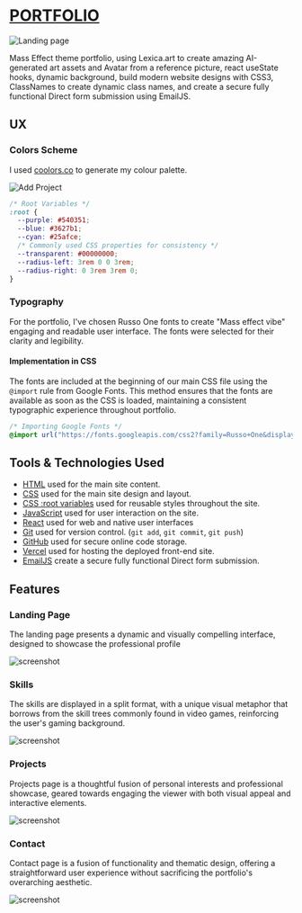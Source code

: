 # [PORTFOLIO](https://react-portfolio-wine-six.vercel.app/)

![Landing page](https://i.imgur.com/4z276Ex.png)

Mass Effect theme portfolio, using Lexica.art to create amazing AI-generated art assets and Avatar from a reference picture, react useState hooks, dynamic background, build modern website designs with CSS3, ClassNames to create dynamic class names, and create a secure fully functional Direct form submission using EmailJS.

## UX

### Colors Scheme

I used [coolors.co](https://coolors.co/540351-3627b1-25afce) to generate my colour palette.

![Add Project](https://i.imgur.com/OkDzIWE.png)

```css
/* Root Variables */
:root {
  --purple: #540351;
  --blue: #3627b1;
  --cyan: #25afce;
  /* Commonly used CSS properties for consistency */
  --transparent: #00000000;
  --radius-left: 3rem 0 0 3rem;
  --radius-right: 0 3rem 3rem 0;
}
```

### Typography

For the portfolio, I've chosen Russo One fonts to create "Mass effect vibe" engaging and readable user interface. The fonts were selected for their clarity and legibility.

#### Implementation in CSS

The fonts are included at the beginning of our main CSS file using the `@import` rule from Google Fonts. This method ensures that the fonts are available as soon as the CSS is loaded, maintaining a consistent typographic experience throughout portfolio.

```css
/* Importing Google Fonts */
@import url("https://fonts.googleapis.com/css2?family=Russo+One&display=swap");
```

## Tools & Technologies Used

- [HTML](https://en.wikipedia.org/wiki/HTML) used for the main site content.
- [CSS](https://en.wikipedia.org/wiki/CSS) used for the main site design and layout.
- [CSS :root variables](https://www.w3schools.com/css/css3_variables.asp) used for reusable styles throughout the site.
- [JavaScript](https://www.javascript.com) used for user interaction on the site.
- [React](https://react.dev) used for web and native user interfaces
- [Git](https://git-scm.com) used for version control. (`git add`, `git commit`, `git push`)
- [GitHub](https://github.com) used for secure online code storage.
- [Vercel](https://pages.github.com) used for hosting the deployed front-end site.
- [EmailJS](https://www.emailjs.com) create a secure fully functional Direct form submission.

## Features

### Landing Page

The landing page presents a dynamic and visually compelling interface, designed to showcase the professional profile

![screenshot](https://i.imgur.com/4z276Ex.png)

### Skills

The skills are displayed in a split format, with a unique visual metaphor that borrows from the skill trees commonly found in video games, reinforcing the user's gaming background.

![screenshot](https://i.imgur.com/greyOIo.png)

### Projects

Projects page is a thoughtful fusion of personal interests and professional showcase, geared towards engaging the viewer with both visual appeal and interactive elements.

![screenshot](https://i.imgur.com/hJdfLDY.png)

### Contact

Contact page is a fusion of functionality and thematic design, offering a straightforward user experience without sacrificing the portfolio's overarching aesthetic.

![screenshot](https://i.imgur.com/P6SgMIO.png)
